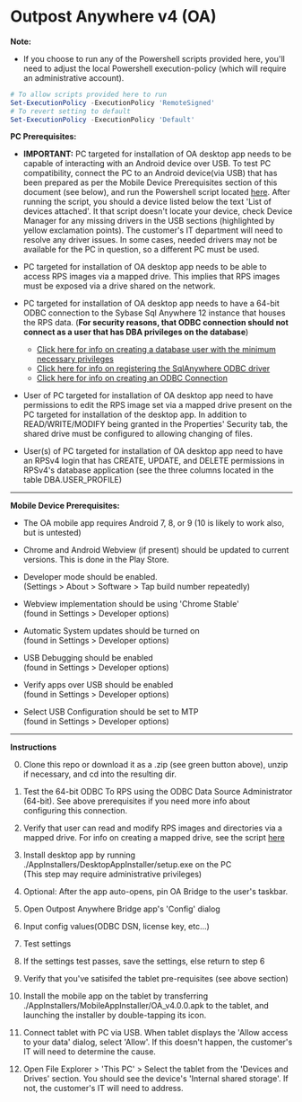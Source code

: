 # Outpost Anywhere v4 (OA)

**Note:**
* If you choose to run any of the Powershell scripts provided here, you'll need to adjust the local Powershell execution-policy (which will require an administrative account). 
```powershell
# To allow scripts provided here to run
Set-ExecutionPolicy -ExecutionPolicy 'RemoteSigned'
# To revert setting to default
Set-ExecutionPolicy -ExecutionPolicy 'Default'
```

**PC Prerequisites:**
* **IMPORTANT:** PC targeted for installation of OA desktop app needs to be capable of interacting with an Android device over USB. To test PC compatibility, connect the PC to an Android device(via USB) that has been prepared as per the Mobile Device Prerequisites section of this document (see below), and run the Powershell script located [here](./PrerequisiteHelpers/PCToAndroidCompatibility/TestPCToAndroidCompatibility.ps1). After running the script, you should a device listed below the text 'List of devices attached'. It that script doesn't locate your device, check Device Manager for any missing drivers in the USB sections (highlighted by yellow exclamation points). The customer's IT department will need to resolve any driver issues. In some cases, needed drivers may not be available for the PC in question, so a different PC must be used.

* PC targeted for installation of OA desktop app needs to be able to access RPS images via a mapped drive. This implies that RPS images must be exposed via a drive shared on the network.

* PC targeted for installation of OA desktop app needs to have a 64-bit ODBC connection to the Sybase Sql Anywhere 12 instance that houses the RPS data. (**For security reasons, that ODBC connection should not connect as a user that has DBA privileges on the database**)  
  * [Click here for info on creating a database user with the minimum necessary privileges](./DB_USER.md)
  * [Click here for info on registering the SqlAnywhere ODBC driver](./ODBC_DRIVER.md) 
  * [Click here for info on creating an ODBC Connection](./PrerequisiteHelpers/ODBC_Creation.pdf) 

* User of PC targeted for installation of OA desktop app need to have permissions to edit the RPS image set via a mapped drive present on the PC targeted for installation of the desktop app. In addition to READ/WRITE/MODIFY being granted in the Properties' Security tab, the shared drive must be configured to allowing changing of files.

* User(s) of PC targeted for installation of OA desktop app need to have an RPSv4 login that has CREATE, UPDATE, and DELETE permissions in RPSv4's database application (see the three columns located in the table DBA.USER_PROFILE)

---

**Mobile Device Prerequisites:**

* The OA mobile app requires Android 7, 8, or 9 (10 is likely to work also, but is untested)

* Chrome and Android Webview (if present) should be updated to current versions. This is done in the Play Store.

* Developer mode should be enabled. <br>
(Settings > About > Software > Tap build number repeatedly)

* Webview implementation should be using 'Chrome Stable' <br>
(found in Settings > Developer options)

* Automatic System updates should be turned on 
<br> (found in Settings > Developer options)

* USB Debugging should be enabled 
<br> (found in Settings > Developer options)

* Verify apps over USB should be enabled 
<br> (found in Settings > Developer options)

* Select USB Configuration should be set to MTP 
<br> (found in Settings > Developer options)

---

**Instructions**

0. Clone this repo or download it as a .zip (see green button above), unzip if necessary, and cd into the resulting dir.

1. Test the 64-bit ODBC To RPS using the ODBC Data Source Administrator (64-bit). See above prerequisites if you need more info about configuring this connection.

2. Verify that user can read and modify RPS images and directories via a mapped drive. For info on creating a mapped drive, see the script [here](./PrerequisiteHelpers/MapRpsImagePath.ps1)

3. Install desktop app by running ./AppInstallers/DesktopAppInstaller/setup.exe on the PC 
    <br>(This step may require administrative privileges)

4. Optional: After the app auto-opens, pin OA Bridge to the user's taskbar.

5. Open Outpost Anywhere Bridge app's 'Config' dialog

6. Input config values(ODBC DSN, license key, etc...)

7. Test settings

8. If the settings test passes, save the settings, else return to step 6

9. Verify that you've satisifed the tablet pre-requisites (see above section)

10. Install the mobile app on the tablet by transferring ./AppInstallers/MobileAppInstaller/OA_v4.0.0.apk to the tablet, and launching the installer by double-tapping its icon.
  
11. Connect tablet with PC via USB. When tablet displays the 'Allow access to your data' dialog, select 'Allow'. If this doesn't happen, the customer's IT will need to determine the cause.

12. Open File Explorer > 'This PC' > Select the tablet from the 'Devices and Drives' section. You should see the device's 'Internal shared storage'. If not, the customer's IT will need to address.